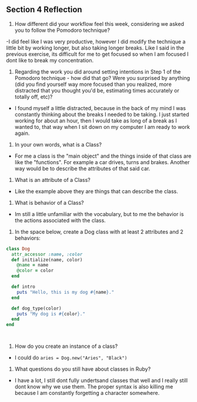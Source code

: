 ## Section 4 Reflection

1. How different did your workflow feel this week, considering we asked you to follow the Pomodoro technique?

-I did feel like I was very productive, however I did modify the technique a little bit by working longer, but also taking longer breaks. Like I said in the previous exercise, its difficult for me to get focused so when I am focused I dont like to break my concentration.

1. Regarding the work you did around setting intentions in Step 1 of the Pomodoro technique - how did that go? Were you surprised by anything (did you find yourself way more focused than you realized, more distracted that you thought you'd be, estimating times accurately or totally off, etc)?

- I found myself a little distracted, because in the back of my mind I was constantly thinking about the breaks I needed to be taking. I just started working for about an hour, then I would take as long of a break as I wanted to, that way when I sit down on my computer I am ready to work again.

1. In your own words, what is a Class?

- For me a class is the "main object" and the things inside of that class are like the "functions". For example a car drives, turns and brakes. Another way would be to describe the attributes of that said car.

1. What is an attribute of a Class?

- Like the example above they are things that can describe the class.

1. What is behavior of a Class?

- Im still a little unfamiliar with the vocabulary, but to me the behavior is the actions associated with the class.

1. In the space below, create a Dog class with at least 2 attributes and 2 behaviors:

```rb
class Dog
  attr_accessor :name, :color
  def initialize(name, color)
    @name = name
    @color = color
  end

  def intro
    puts "Hello, this is my dog #{name}."
  end

  def dog_type(color)
    puts "My dog is #{color}."
  end
end




```

1. How do you create an instance of a class?

- I could do `aries = Dog.new("Aries", "Black")`

1. What questions do you still have about classes in Ruby?

- I have a lot, I still dont fully undertsand classes that well and I really still dont know why we use them. The proper syntax is also killing me because I am constantly forgetting a character somewhere. 
